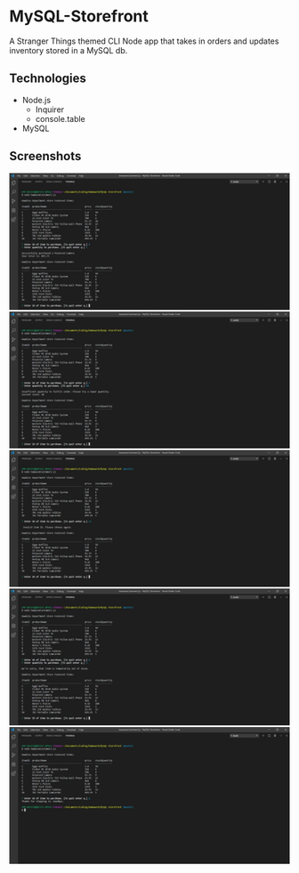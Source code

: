 # MySQL-Storefront

A Stranger Things themed CLI Node app that takes in orders and updates inventory stored in a MySQL db. 

## Technologies

- Node.js
    - Inquirer
    - console.table
- MySQL

## Screenshots

![Successful Purchase](screenshots/_0000_successful_purchase.jpg)
![Invalid Quantity](screenshots/_0001_invalid_Quantity.jpg)
![Invalid ItemID](screenshots/_0002_invalid_itemID.jpg)
![Out of Stock](screenshots/_0003_out_of_stock.jpg)
![Quit](screenshots/_0004_quit.jpg)